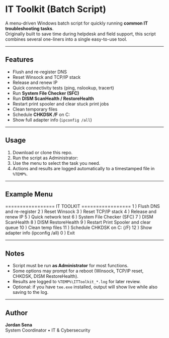 # IT Toolkit (Batch Script)

A menu-driven Windows batch script for quickly running **common IT troubleshooting tasks**.  
Originally built to save time during helpdesk and field support, this script combines several one-liners into a single easy-to-use tool.

---

## Features

- Flush and re-register DNS  
- Reset Winsock and TCP/IP stack  
- Release and renew IP  
- Quick connectivity tests (ping, nslookup, tracert)  
- Run **System File Checker (SFC)**  
- Run **DISM ScanHealth / RestoreHealth**  
- Restart print spooler and clear stuck print jobs  
- Clean temporary files  
- Schedule **CHKDSK /F** on C:  
- Show full adapter info (`ipconfig /all`)  

---

## Usage

1. Download or clone this repo.  
2. Run the script as Administrator:  
3. Use the menu to select the task you need.  
4. Actions and results are logged automatically to a timestamped file in `%TEMP%`.

---

## Example Menu

================= IT TOOLKIT =================
1 ) Flush DNS and re-register
2 ) Reset Winsock
3 ) Reset TCP/IP stack
4 ) Release and renew IP
5 ) Quick network test
6 ) System File Checker (SFC)
7 ) DISM ScanHealth
8 ) DISM RestoreHealth
9 ) Restart Print Spooler and clear queue
10 ) Clean temp files
11 ) Schedule CHKDSK on C: (/F)
12 ) Show adapter info (ipconfig /all)
0 ) Exit

---

## Notes

- Script must be run **as Administrator** for most functions.  
- Some options may prompt for a reboot (Winsock, TCP/IP reset, CHKDSK, DISM RestoreHealth).  
- Results are logged to `%TEMP%\ITToolkit_*.log` for later review.  
- Optional: if you have `tee.exe` installed, output will show live while also saving to the log.

---

## Author
**Jordan Sena**  
System Coordinator • IT & Cybersecurity  
